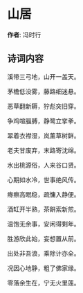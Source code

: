 # 山居

**作者**: 冯时行

## 诗词内容

溪带三弓地，山开一盖天。

茅檐低没雾，藤路细迷悬。

恶草翻新耨，狞彪突旧穿。

争鸡喧腷膊，静鹭立挛拳。

翠着衣襟湿，岚薰草树鲜。

老夫甘废弃，末路寄沈绵。

水出桃源俗，人来谷口贤。

心期如水冷，世事绝风传。

瘠瘵高眠稳，疏慵入静便。

酒缸开半熟，茶餠索新煎。

温饱无余事，安闲得剩年。

胜游欣此始，妄想置从前。

出处非吾浪，乘除计亦全。

况因心地静，粗了佛家缘。

零落余生在，宁无火里莲。

